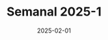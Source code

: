 ---
title: "Semanal 2025-1"
date: 2025-02-01
type: gym
images: []
description: ""
menu:
  main:
    identifier: "gimnasio-s"
    parent: "Gimnasio"
    weight: 52
---